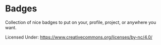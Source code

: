 # Badges
Collection of nice badges to put on your, profile, project, or anywhere you want.

Licensed Under:
https://www.creativecommons.org/licenses/by-nc/4.0/
